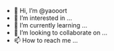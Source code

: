- 👋 Hi, I’m @yaooort
- 👀 I’m interested in ...
- 🌱 I’m currently learning ...
- 💞️ I’m looking to collaborate on ...
- 📫 How to reach me ...

<!---
yaooort/yaooort is a ✨ special ✨ repository because its `README.md` (this file) appears on your GitHub profile.
You can click the Preview link to take a look at your changes.
--->
